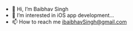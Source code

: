 - 👋 Hi, I’m Baibhav Singh
- 👀 I’m interested in iOS app development...
- 📫 How to reach me ibaibhavSingh@gmail.com

<!---
bs-dev-repo/bs-dev-repo is a ✨ special ✨ repository because its `README.md` (this file) appears on your GitHub profile.
You can click the Preview link to take a look at your changes.
--->
